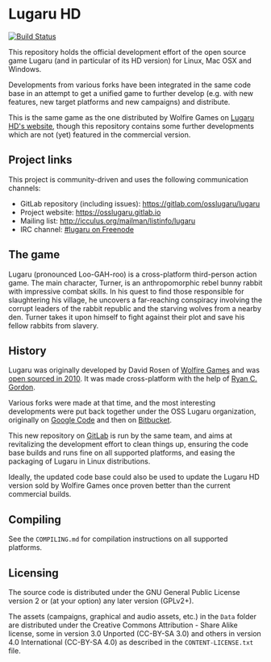 # Lugaru HD
[![Build Status](https://travis-ci.com/shamazmazum/lugaru.svg?branch=master)](https://travis-ci.com/shamazmazum/lugaru)

This repository holds the official development effort of the open source game
Lugaru (and in particular of its HD version) for Linux, Mac OSX and Windows.

Developments from various forks have been integrated in the same code base in
an attempt to get a unified game to further develop (e.g. with new features,
new target platforms and new campaigns) and distribute.

This is the same game as the one distributed by Wolfire Games on
[Lugaru HD's website](http://www.wolfire.com/lugaru), though this repository
contains some further developments which are not (yet) featured in the
commercial version.

## Project links

This project is community-driven and uses the following communication channels:
- GitLab repository (including issues): https://gitlab.com/osslugaru/lugaru
- Project website: https://osslugaru.gitlab.io
- Mailing list: http://icculus.org/mailman/listinfo/lugaru
- IRC channel: [#lugaru on Freenode](http://webchat.freenode.net/?channels=lugaru)

## The game

Lugaru (pronounced Loo-GAH-roo) is a cross-platform third-person action game.
The main character, Turner, is an anthropomorphic rebel bunny rabbit with
impressive combat skills. In his quest to find those responsible for
slaughtering his village, he uncovers a far-reaching conspiracy involving the
corrupt leaders of the rabbit republic and the starving wolves from a nearby
den. Turner takes it upon himself to fight against their plot and save his
fellow rabbits from slavery.

## History

Lugaru was originally developed by David Rosen of [Wolfire Games](http://www.wolfire.com)
and was [open sourced in 2010](http://blog.wolfire.com/2010/05/Lugaru-goes-open-source).
It was made cross-platform with the help of [Ryan C. Gordon](http://icculus.org).

Various forks were made at that time, and the most interesting developments
were put back together under the OSS Lugaru organization, originally on
[Google Code](https://code.google.com/p/lugaru) and then on
[Bitbucket](https://bitbucket.org/osslugaru/lugaru).

This new repository on [GitLab](https://gitlab.com/osslugaru/lugaru) is run
by the same team, and aims at revitalizing the development effort to clean
things up, ensuring the code base builds and runs fine on all supported
platforms, and easing the packaging of Lugaru in Linux distributions.

Ideally, the updated code base could also be used to update the Lugaru HD
version sold by Wolfire Games once proven better than the current commercial
builds.

## Compiling

See the `COMPILING.md` for compilation instructions on all supported
platforms.

## Licensing

The source code is distributed under the GNU General Public License version 2
or (at your option) any later version (GPLv2+).

The assets (campaigns, graphical and audio assets, etc.) in the `Data` folder
are distributed under the Creative Commons Attribution - Share Alike license,
some in version 3.0 Unported (CC-BY-SA 3.0) and others in version 4.0
International (CC-BY-SA 4.0) as described in the `CONTENT-LICENSE.txt` file.
